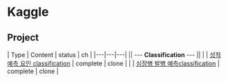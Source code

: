 # Kaggle


## Project

| Type | Content | status | ch |
|---|---|---|
||  --- <b>Classification</b>  --- ||
|  | [성적 예측 요인 classification](https://www.kaggle.com/songhunhan/classification-studygrade) | complete | clone |
|  | [심장병 발병 예측classification](https://www.kaggle.com/songhunhan/classification-studygrade) | complete | clone |